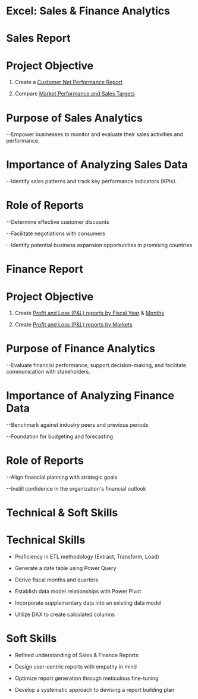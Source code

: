 # Excel: Sales & Finance Analytics

# Sales Report
# Project Objective

1) Create a [Customer Net Performance Report](https://github.com/Rajbharaman/Excel-Sales-Finance-Analytics/blob/main/Customer%20Net%20Performances%20Report.pdf)

2) Compare [Market Performance and Sales Targets](https://github.com/Rajbharaman/Excel-Sales-Finance-Analytics/blob/main/Market%20Performance%20vs%20Target%20Report.pdf)

# Purpose of Sales Analytics

--Empower businesses to monitor and evaluate their sales activities and performance.

# Importance of Analyzing Sales Data

--Identify sales patterns and track key performance indicators (KPIs).

# Role of Reports

--Determine effective customer discounts

--Facilitate negotiations with consumers

--Identify potential business expansion opportunities in promising countries


# Finance Report

# Project Objective

1) Create [Profit and Loss (P&L) reports by Fiscal Year](https://github.com/Rajbharaman/Excel-Sales-Finance-Analytics/blob/main/P%26L%20Statement%20by%20Fiscal%20Year.pdf) & [Months](https://github.com/Rajbharaman/Excel-Sales-Finance-Analytics/blob/main/P%26L%20Statement%20by%20Months.pdf)
   
3) Create [Profit and Loss (P&L) reports by Markets](https://github.com/Rajbharaman/Excel-Sales-Finance-Analytics/blob/main/P%26L%20Statement%20by%20Markets.pdf)

# Purpose of Finance Analytics

--Evaluate financial performance, support decision-making, and facilitate communication with stakeholders.

# Importance of Analyzing Finance Data

--Benchmark against industry peers and previous periods

--Foundation for budgeting and forecasting

# Role of Reports

--Align financial planning with strategic goals

--Instill confidence in the organization's financial outlook

# Technical & Soft Skills

# Technical Skills

* Proficiency in ETL methodology (Extract, Transform, Load)

* Generate a date table using Power Query

* Derive fiscal months and quarters

* Establish data model relationships with Power Pivot

* Incorporate supplementary data into an existing data model

* Utilize DAX to create calculated columns

# Soft Skills
* Refined understanding of Sales & Finance Reports

* Design user-centric reports with empathy in mind

* Optimize report generation through meticulous fine-tuning

* Develop a systematic approach to devising a report building plan
